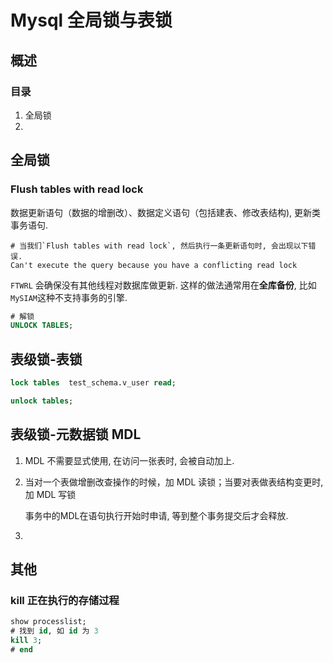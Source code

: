 # Mysql 全局锁与表锁

## 概述

### 目录

1. 全局锁
2. 

## 全局锁

### Flush tables with read lock

数据更新语句（数据的增删改）、数据定义语句（包括建表、修改表结构), 更新类事务语句.

```
# 当我们`Flush tables with read lock`, 然后执行一条更新语句时, 会出现以下错误.
Can't execute the query because you have a conflicting read lock
```

`FTWRL` 会确保没有其他线程对数据库做更新. 这样的做法通常用在**全库备份**, 比如`MySIAM`这种不支持事务的引擎.

```sql
# 解锁
UNLOCK TABLES;
```

## 表级锁-表锁

```sql
lock tables  test_schema.v_user read;

unlock tables;
```


## 表级锁-元数据锁 MDL

1. MDL 不需要显式使用, 在访问一张表时, 会被自动加上.

2. 当对一个表做增删改查操作的时候，加 MDL 读锁；当要对表做表结构变更时, 加 MDL 写锁

   事务中的MDL在语句执行开始时申请, 等到整个事务提交后才会释放.

3. 



## 其他

### kill 正在执行的存储过程

```sql
show processlist;
# 找到 id, 如 id 为 3
kill 3;
# end
```

